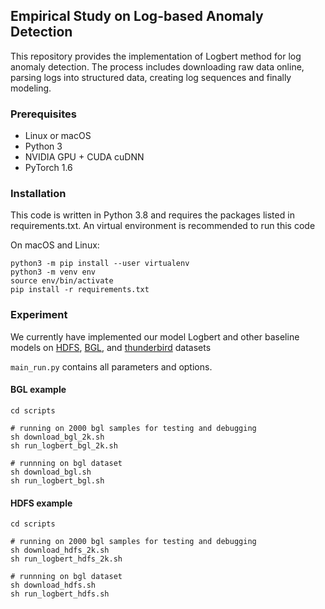 ## Empirical Study on Log-based Anomaly Detection

This repository provides the implementation of Logbert method for log anomaly detection. 
The process includes downloading raw data online, parsing logs into structured data, 
creating log sequences and finally modeling. 

### Prerequisites
- Linux or macOS
- Python 3
- NVIDIA GPU + CUDA cuDNN
- PyTorch 1.6
  

### Installation
This code is written in Python 3.8 and requires the packages listed in requirements.txt.
An virtual environment is recommended to run this code

On macOS and Linux:  
```
python3 -m pip install --user virtualenv
python3 -m venv env
source env/bin/activate
pip install -r requirements.txt
```

### Experiment
We currently have implemented our model Logbert and other baseline models on [HDFS](https://github.com/logpai/loghub/tree/master/HDFS), [BGL](https://github.com/logpai/loghub/tree/master/BGL), and [thunderbird]() datasets

 ```main_run.py``` contains all parameters and options.
 
 #### BGL example
 ```shell script
cd scripts

# running on 2000 bgl samples for testing and debugging
sh download_bgl_2k.sh
sh run_logbert_bgl_2k.sh

# runnning on bgl dataset
sh download_bgl.sh
sh run_logbert_bgl.sh

```

 #### HDFS example
 ```shell script
cd scripts

# running on 2000 bgl samples for testing and debugging
sh download_hdfs_2k.sh
sh run_logbert_hdfs_2k.sh

# runnning on bgl dataset
sh download_hdfs.sh
sh run_logbert_hdfs.sh

```




